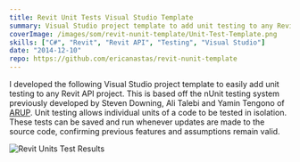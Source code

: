 ```yaml
---
title: Revit Unit Tests Visual Studio Template
summary: Visual Studio project template to add unit testing to any Revit add-in project
coverImage: /images/som/revit-nunit-template/Unit-Test-Template.png
skills: ["C#", "Revit", "Revit API", "Testing", "Visual Studio"]
date: "2014-12-10"
repo: https://github.com/ericanastas/revit-nunit-template
---
```


I developed the following Visual Studio project template to easily add unit testing to any Revit API project. This is based off the nUnit testing system previously developed by Steven Downing, Ali Talebi and Yamin Tengono of [ARUP](http://thebuildingcoder.typepad.com/blog/2013/07/revit-add-in-unit-testing.html). Unit testing allows individual units of a code to be tested in isolation. These tests can be saved and run whenever updates are made to the source code, confirming previous features and assumptions remain valid.

![Revit Units Test Results](/images/som/revit-nunit-template/Revit-Units-Test-Results.png)
